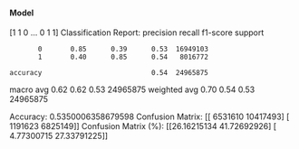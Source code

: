 #### Model
[1 1 0 ... 0 1 1]
Classification Report:
              precision    recall  f1-score   support

           0       0.85      0.39      0.53  16949103
           1       0.40      0.85      0.54   8016772

    accuracy                           0.54  24965875
   macro avg       0.62      0.62      0.53  24965875
weighted avg       0.70      0.54      0.53  24965875

Accuracy: 0.5350006358679598
Confusion Matrix:
[[ 6531610 10417493]
 [ 1191623  6825149]]
Confusion Matrix (%):
[[26.16215134 41.72692926]
 [ 4.77300715 27.33791225]]
